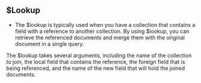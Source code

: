 ## $Lookup

- The $lookup is typically used when you have a collection that contains a field with a reference to another collection. By using $lookup, you can retrieve the referenced documents and merge them with the original document in a single query.

The $lookup takes several arguments, including the name of the collection to join, the local field that contains the reference, the foreign field that is being referenced, and the name of the new field that will hold the joined documents.
